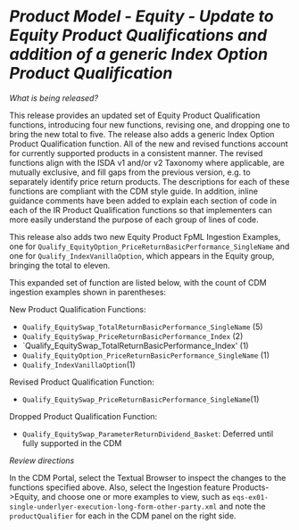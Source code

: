 # *Product Model - Equity - Update to Equity Product Qualifications and addition of a generic Index Option Product Qualification*

_What is being released?_

This release provides an updated set of Equity Product Qualification functions, introducing four new functions, revising one, and dropping one to bring the new total to five. The release also adds a generic Index Option Product Qualification function. All of the new and revised functions account for currently supported products in a consistent manner. The revised functions align with the ISDA v1 and/or v2 Taxonomy where applicable, are mutually exclusive, and fill gaps from the previous version, e.g. to separately identify price return products.  The descriptions for each of these functions are compliant with the CDM style guide.  In addition, inline guidance comments have been added to explain each section of code in each of the IR Product Qualification functions so that implementers can more easily understand the purpose of each group of lines of code.  

This release also adds two new Equity Product FpML Ingestion Examples, one for `Qualify_EquityOption_PriceReturnBasicPerformance_SingleName` and one for `Qualify_IndexVanillaOption`, which appears in the Equity group, bringing the total to eleven.

This expanded set of function are listed below, with the count of CDM ingestion examples shown in parentheses:

New Product Qualification Functions:
- `Qualify_EquitySwap_TotalReturnBasicPerformance_SingleName` (5)
- `Qualify_EquitySwap_PriceReturnBasicPerformance_Index` (2)
- `Qualify_EquitySwap_TotalReturnBasicPerformance_Index' (1)
- `Qualify_EquityOption_PriceReturnBasicPerformance_SingleName` (1)
- `Qualify_IndexVanillaOption`(1)

Revised Product Qualification Function:
- `Qualify_EquitySwap_PriceReturnBasicPerformance_SingleName`(1)

Dropped Product Qualification Function:
- `Qualify_EquitySwap_ParameterReturnDividend_Basket`: Deferred until fully supported in the CDM


_Review directions_

In the CDM Portal, select the Textual Browser to inspect the changes to the functions specified above.  Also, select the Ingestion feature Products->Equity, and choose one or more examples to view, such as `eqs-ex01-single-underlyer-execution-long-form-other-party.xml` and note the `productQualifier` for each in the CDM panel on the right side.
